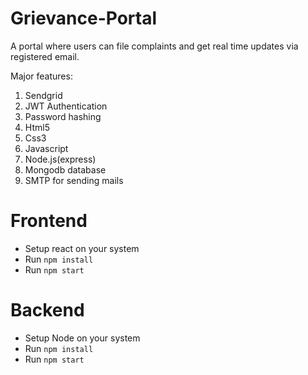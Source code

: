 # Grievance-Portal
A portal where users can file complaints and get real time updates via registered email.

Major features:
1. Sendgrid 
2. JWT Authentication 
3. Password hashing
4. Html5
5. Css3
6. Javascript
7. Node.js(express)
8. Mongodb database
9. SMTP for sending mails

# Frontend
- Setup react on your system
- Run `npm install`
- Run `npm start`


# Backend
- Setup Node on your system
- Run `npm install`
- Run `npm start`


